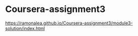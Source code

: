 # Coursera-assignment3
https://ramonalea.github.io/Coursera-assignment3/module3-solution/index.html
